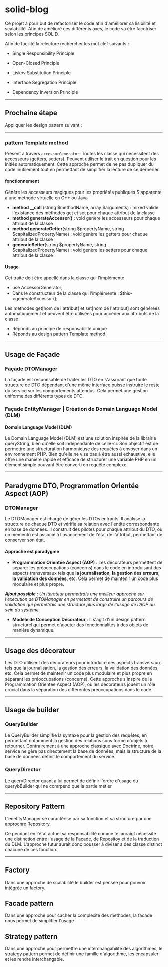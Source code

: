 # solid-blog

Ce projet à pour but de refactoriser le code afin d'améliorer sa lisibilité et scalabilité.
Afin de amélioré ces différents axes, le code va être facotriser selon les principes SOLID.

Afin de facilité la relecture rechercher les mot clef suivants :

- Single Responsibility Principle

- Open-Closed Principle

- Liskov Substitution Principle

- Interface Segregation Principle

- Dependency Inversion Principle

 ---

## Prochaine étape

 Appliquer les design pattern suivant :

 ---

### pattern Template method

Présent à travers `accessorGenerator`. Toutes les classe qui necessitent  des accesseurs (getters, setters). Peuvent utiliser le trait en question pour les initiés automatiquement.
Cette approche permet de ne pas dupliquer du code inutilement tout en permettant de simplifier la lecture de ce dernerier.

#### fonctionnement 

Génère les accesseurs magiques pour les propriétés publiques
S'apparente a une méthode virtuelle en C++ ou Java
- **method __call** (string $methodName, array $arguments) : mixed
 valide l'existance des méthodes get et set pour chaque attribut de la classe
- **method generateAccessor()** : void 
 genère les accesseurs pour chaque attribut de la classe
- **method generateGetter**(string $propertyName, string $capitalizedPropertyName) : void 
genère les getters pour chaque attribut de la classe
- **generateSetter**(string $propertyName, string $capitalizedPropertyName) : void
 genère les setters pour chaque attribut de la classe

#### Usage 

Cet traite doit être appellé dans la classe qui l'implémente
 - use AccessorGenerator;
 - Dans le constructeur de la classe qui l'implémente : $this->generateAccessor();

Les méthodes get[nom de l'attribut] et set[nom de l'attribut] sont générées automatiquement
et peuvent être utilisées pour accéder aux attributs de la classe

 - Réponds au principe de responsabilité unique
 - Réponds au design pattern Template method 

---
## Usage de Façade

### Façade DTOManager

La façade est responsable de traiter les DTO en s'assurant que toute structure de DTO dépendant d'une même interface puisse instruire le reste du service sur les comportements attendus. Cela permet une gestion uniforme des différents types de DTO.

### Façade EntityManager | Création de Domain Language Model (DLM)

#### Domain Language Model (DLM) 

Le Domain Language Model (DLM) est une solution inspirée de la librairie queryString, bien qu'elle soit indépendante de celle-ci. Son objectif est de permettre une structuration harmonieuse des requêtes à envoyer dans un environnement PHP. Bien qu'elle ne vise pas à être aussi exhaustive, elle offre une manière rapide et efficace de structurer une variable PHP en un élément simple pouvant être converti en requête complexe.

---
## Paradygme DTO, Programmation Orientée Aspect (AOP)

### DTOManager
Le DTOManager est chargé de gérer les DTOs entrants. Il analyse la structure de chaque DTO et vérifie sa relation avec l'entité correspondante en base de données. Il construit des pilotes pour chaque attribut du DTO, où un memento est associé à l'avancement de l'état de l'attribut, permettant de conserver son état.

#### Approche est paradygme

 - **Programmation Orientée Aspect (AOP)** : Les décorateurs permettent de séparer les préoccupations (concerns) dans le code en introduisant des aspects transversaux tels que **la journalisation**, **la gestion des erreurs**, **la validation des données**, etc. Cela permet de maintenir un code plus modulaire et plus propre.

 ***Ajout possible** : Un iterateur permettrais une meilleur approche sur l'execution de DTOManager en permetant de construire un parcours de validation qui permetrais une structure plus large de l'usage de l'AOP au sein du système.*

 - **Modèle de Conception Décorateur** : Il s'agit d'un design pattern structurel qui permet d'ajouter des fonctionnalités à des objets de manière dynamique.

---

## Usage des décorateur 

Les DTO utilisent des décorateurs pour introduire des aspects transversaux tels que la journalisation, la gestion des erreurs, la validation des données, etc. Cela permet de maintenir un code plus modulaire et plus propre en séparant les préoccupations (concerns). Cette approche s'inspire de la Programmation Orientée Aspect (AOP), où les décorateurs jouent un rôle crucial dans la séparation des différentes préoccupations dans le code.

---
## Usage de builder

###  QueryBuilder

Le QueryBuilder simplifie la syntaxe pour la gestion des requêtes, en permettant notamment la gestion des relations sous forme d'objets à retourner. Contrairement à une approche classique avec Doctrine, notre service ne gère pas directement la base de données, mais la structure de la base de données définit le comportement du service.

### QueryDirector

Le queryDirector quant à lui permet de définir l'ordre d'usage du querybBuilder qui ne comrpend que la partie métier

---
## Repository Pattern

L'enetityManager se caractèrise par sa fonction et sa structure par une approchre Repository.

Ce pendant en l'état actuel sa responsabilité comme tel auraigt nécessité une distinction entre l'usage de la Façade, de Repositoy et de la traduction du DLM. L'approche futur aurait donc pousser à diviser a des classe distinct chacune de ces fonction.

---
## Factory

Dans une approche de scalabilité le builder est pensée pour pouvoir intégrée un factory.

## Facade pattern
Dans une approche pour cacher la complexité des methodes, la facade nous permet de simplifier l'usage.

## Strategy pattern
Dans une approche pour permettre une interchangabilité des algorithmes, le strategy pattern permet de définir une famille d'algorithme, les encapsuler et les rendre interchangable.